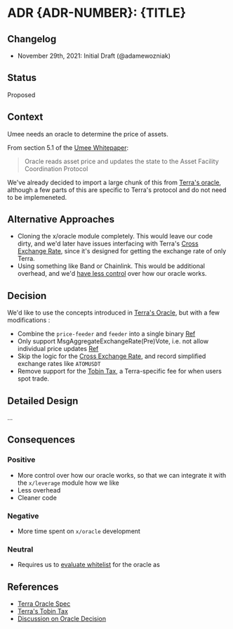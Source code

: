 # ADR {ADR-NUMBER}: {TITLE}

## Changelog

- November 29th, 2021: Initial Draft (@adamewozniak)

## Status

Proposed

## Context

Umee needs an oracle to determine the price of assets. 

From section 5.1 of the [Umee Whitepaper](https://umee.cc/umee-whitepaper/):

>  Oracle reads asset price and updates the state to the Asset Facility Coordination
Protocol

We've already decided to import a large chunk of this from [Terra's oracle](https://docs.terra.money/Reference/Terra-core/Module-specifications/spec-oracle.html), although a few parts of this are specific to Terra's protocol and do not need to be implemeneted.

## Alternative Approaches

- Cloning the x/oracle module completely. This would leave our code dirty, and we'd later have issues interfacing with Terra's [Cross Exchange Rate](https://docs.terra.money/Reference/Terra-core/Module-specifications/spec-oracle.html#compute-cross-exchange-rate-using-reference-terra), since it's designed for getting the exchange rate of only Terra. 
- Using something like Band or Chainlink. This would be additional overhead, and we'd [have less control](https://github.com/umee-network/umee/issues/97#issuecomment-923914840) over how our oracle works. 

## Decision

We'd like to use the concepts introduced in [Terra's Oracle](https://docs.terra.money/Reference/Terra-core/Module-specifications/spec-oracle.html#concepts), but with a few modifications : 

- Combine the `price-feeder` and `feeder` into a single binary [Ref](https://github.com/umee-network/umee/issues/97#issuecomment-939610302) 
- Only support MsgAggregateExchangeRate(Pre)Vote, i.e. not allow individual price updates [Ref](https://github.com/umee-network/umee/issues/97#issuecomment-939610302)
- Skip the logic for the [Cross Exchange Rate](https://docs.terra.money/Reference/Terra-core/Module-specifications/spec-oracle.html#compute-cross-exchange-rate-using-reference-terra), and record simplified exchange rates like `ATOMUSDT`
- Remove support for the [Tobin Tax](https://docs.terra.money/Reference/Terra-core/Module-specifications/spec-market.html#tobintax), a Terra-specific fee for when users spot trade. 

## Detailed Design

...

## Consequences

### Positive

- More control over how our oracle works, so that we can integrate it with the `x/leverage` module how we like 
- Less overhead 
- Cleaner code 

### Negative

- More time spent on `x/oracle` development 

### Neutral
- Requires us to [evaluate whitelist](https://github.com/umee-network/umee/issues/225) for the oracle as

## References

- [Terra Oracle Spec](https://docs.terra.money/Reference/Terra-core/Module-specifications/spec-oracle.html)
- [Terra's Tobin Tax](https://docs.terra.money/Reference/Terra-core/Module-specifications/spec-market.html#tobintax)
- [Discussion on Oracle Decision](https://github.com/umee-network/umee/issues/97#issuecomment-923914840)